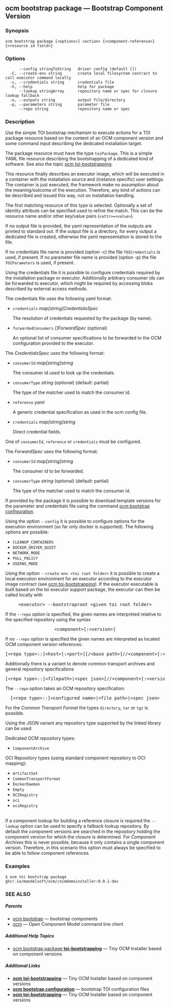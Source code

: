 ## ocm bootstrap package &mdash; Bootstrap Component Version

### Synopsis

```
ocm bootstrap package [<options>] <action> {<component-reference>} {<resource id field>}
```

### Options

```
      --config stringToString   driver config (default [])
  -C, --create-env string       create local filesystem contract to call executor command locally
  -c, --credentials string      credentials file
  -h, --help                    help for package
      --lookup stringArray      repository name or spec for closure lookup fallback
  -o, --outputs string          output file/directory
  -p, --parameters string       parameter file
      --repo string             repository name or spec
```

### Description


Use the simple TOI bootstrap mechanism to execute actions for a TOI package resource
based on the content of an OCM component version and some command input describing
the dedicated installation target.

The package resource must have the type <code>toiPackage</code>.
This is a simple YAML file resource describing the bootstrapping of a dedicated kind
of software. See also the topic [ocm toi-bootstrapping](ocm_toi-bootstrapping.md).

This resource finally describes an executor image, which will be executed in a
container with the installation source and (instance specific) user settings.
The container is just executed, the framework make no assumption about the
meaning/outcome of the execution. Therefore, any kind of actions can be described and
issued this way, not on installation handling.

The first matching resource of this type is selected. Optionally a set of
identity attribute can be specified used to refine the match. This can be the
resource name and/or other key/value pairs (<code>&lt;attr>=&lt;value></code>).

If no output file is provided, the yaml representation of the outputs are
printed to standard out. If the output file is a directory, for every output a
dedicated file is created, otherwise the yaml representation is stored to the
file.

If no credentials file name is provided (option -c) the file
<code>TOICredentials</code> is used, if present. If no parameter file name is
provided (option -p) the file <code>TOIParameters</code> is used, if present.

Using the credentials file it is possible to configure credentials required by
the installation package or executor. Additionally arbitrary consumer ids
can be forwarded to executor, which might be required by accessing blobs
described by external access methods.

The credentials file uses the following yaml format:
- <code>credentials</code> *map[string]CredentialsSpec*

  The resolution of credentials requested by the package (by name).

- <code>forwardedConsumers</code> *[]ForwardSpec* (optional)

  An optional list of consumer specifications to be forwarded to the OCM
  configuration provided to the executor.

The *CredentialsSpec* uses the following format:

- <code>consumerId</code> *map[string]string*

  The consumer id used to look up the credentials.

- <code>consumerType</code> *string* (optional) (default: partial)

  The type of the matcher used to match the consumer id.

- <code>reference</code> *yaml*

  A generic credential specification as used in the ocm config file.

- <code>credentials</code> *map[string]string*

  Direct credential fields.

One of <code>consumerId</code>, <code>reference</code> or <code>credentials</code> must be configured.

The *ForwardSpec* uses the following format:

- <code>consumerId</code> *map[string]string*

  The consumer id to be forwarded.

- <code>consumerType</code> *string* (optional) (default: partial)

  The type of the matcher used to match the consumer id.

If provided by the package it is possible to download template versions
for the parameter and credentials file using the command [ocm bootstrap configuration](ocm_bootstrap_configuration.md).

Using the option <code>--config</code> it is possible to configure options
for the execution environment (so far only docker is supported).
The following options are possible:
  - <code>CLEANUP_CONTAINERS</code>
  - <code>DOCKER_DRIVER_QUIET</code>
  - <code>NETWORK_MODE</code>
  - <code>PULL_POLICY</code>
  - <code>USERNS_MODE</code>


Using the option <code>--create-env  &lt;toi root folder></code> it is possible to
create a local execution environment for an executor according to the executor
image contract (see [ocm toi-bootstrapping](ocm_toi-bootstrapping.md)). If the executor executable is
built based on the toi executor support package, the executor can then be called
locally with

<center>
    <pre>&lt;executor> --bootstraproot &lt;given toi root folder></pre>
</center>


If the <code>--repo</code> option is specified, the given names are interpreted
relative to the specified repository using the syntax

<center>
    <pre>&lt;component>[:&lt;version>]</pre>
</center>

If no <code>--repo</code> option is specified the given names are interpreted 
as located OCM component version references:

<center>
    <pre>[&lt;repo type>::]&lt;host>[:&lt;port>][/&lt;base path>]//&lt;component>[:&lt;version>]</pre>
</center>

Additionally there is a variant to denote common transport archives
and general repository specifications

<center>
    <pre>[&lt;repo type>::]&lt;filepath>|&lt;spec json>[//&lt;component>[:&lt;version>]]</pre>
</center>

The <code>--repo</code> option takes an OCM repository specification:

<center>
    <pre>[&lt;repo type>::]&lt;configured name>|&lt;file path>|&lt;spec json></pre>
</center>

For the *Common Transport Format* the types <code>directory</code>,
<code>tar</code> or <code>tgz</code> is possible.

Using the JSON variant any repository type supported by the 
linked library can be used:

Dedicated OCM repository types:
- `ComponentArchive`

OCI Repository types (using standard component repository to OCI mapping):
- `ArtifactSet`
- `CommonTransportFormat`
- `DockerDaemon`
- `Empty`
- `OCIRegistry`
- `oci`
- `ociRegistry`

\
If a component lookup for building a reference closure is required
the <code>--lookup</code>  option can be used to specify a fallback
lookup repository. By default the component versions are searched in
the repository holding the component version for which the closure is
determined. For *Component Archives* this is never possible, because
it only contains a single component version. Therefore, in this scenario
this option must always be specified to be able to follow component
references.


### Examples

```
$ ocm toi bootstrap package ghcr.io/mandelsoft/ocm//ocmdemoinstaller:0.0.1-dev
```

### SEE ALSO

##### Parents

* [ocm bootstrap](ocm_bootstrap.md)	 &mdash; bootstrap components
* [ocm](ocm.md)	 &mdash; Open Component Model command line client



##### Additional Help Topics

* [ocm bootstrap package <b>toi-bootstrapping</b>](ocm_bootstrap_package_toi-bootstrapping.md)	 &mdash; Tiny OCM Installer based on component versions


##### Additional Links

* [<b>ocm toi-bootstrapping</b>](ocm_toi-bootstrapping.md)	 &mdash; Tiny OCM Installer based on component versions
* [<b>ocm bootstrap configuration</b>](ocm_bootstrap_configuration.md)	 &mdash; bootstrap TOI configuration files
* [<b>ocm toi-bootstrapping</b>](ocm_toi-bootstrapping.md)	 &mdash; Tiny OCM Installer based on component versions

